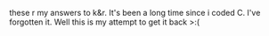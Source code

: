 these r my answers to k&r. It's been a long time since i coded C. I've forgotten it.
Well this is my attempt to get it back >:(
